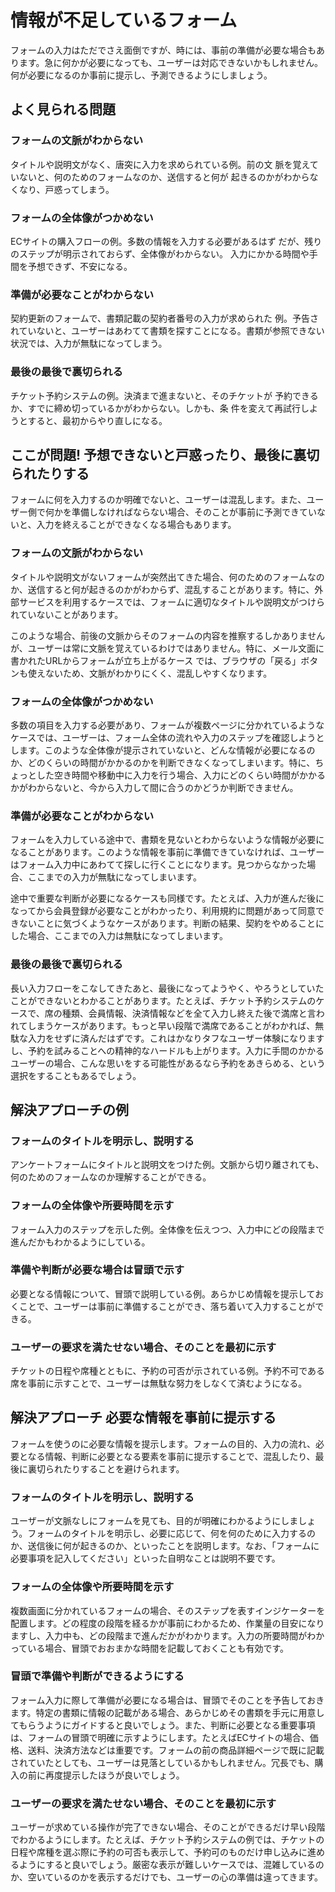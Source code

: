 # 情報が不足しているフォーム

フォームの入力はただでさえ面倒ですが、時には、事前の準備が必要な場合もあります。急に何かが必要になっても、ユーザーは対応できないかもしれません。何が必要になるのか事前に提示し、予測できるようにしましょう。

## よく見られる問題

### フォームの文脈がわからない

タイトルや説明文がなく、唐突に入力を求められている例。前の文
脈を覚えていないと、何のためのフォームなのか、送信すると何が
起きるのかがわからなくなり、戸惑ってしまう。

### フォームの全体像がつかめない

ECサイトの購入フローの例。多数の情報を入力する必要があるはず
だが、残りのステップが明示されておらず、全体像がわからない。
入力にかかる時間や手間を予想できず、不安になる。

### 準備が必要なことがわからない

契約更新のフォームで、書類記載の契約者番号の入力が求められた
例。予告されていないと、ユーザーはあわてて書類を探すことになる。書類が参照できない状況では、入力が無駄になってしまう。

### 最後の最後で裏切られる

チケット予約システムの例。決済まで進まないと、そのチケットが
予約できるか、すでに締め切っているかがわからない。しかも、条
件を変えて再試行しようとすると、最初からやり直しになる。

## ここが問題! 予想できないと戸惑ったり、最後に裏切られたりする

フォームに何を入力するのか明確でないと、ユーザーは混乱します。また、ユーザー側で何かを準備しなければならない場合、そのことが事前に予測できていないと、入力を終えることができなくなる場合もあります。

### フォームの文脈がわからない
タイトルや説明文がないフォームが突然出てきた場合、何のためのフォームなのか、送信すると何が起きるのかがわからず、混乱することがあります。特に、外部サービスを利用するケースでは、フォームに適切なタイトルや説明文がつけられていないことがあります。

このような場合、前後の文脈からそのフォームの内容を推察するしかありませんが、ユーザーは常に文脈を覚えているわけではありません。特に、メール文面に書かれたURLからフォームが立ち上がるケース
では、ブラウザの「戻る」ボタンも使えないため、文脈がわかりにくく、混乱しやすくなります。

### フォームの全体像がつかめない

多数の項目を入力する必要があり、フォームが複数ページに分かれているようなケースでは、ユーザーは、フォーム全体の流れや入力のステップを確認しようとします。このような全体像が提示されていないと、どんな情報が必要になるのか、どのくらいの時間がかかるのかを判断できなくなってしまいます。特に、ちょっとした空き時間や移動中に入力を行う場合、入力にどのくらい時間がかかるかがわからないと、今から入力して間に合うのかどうか判断できません。

### 準備が必要なことがわからない

フォームを入力している途中で、書類を見ないとわからないような情報が必要になることがあります。このような情報を事前に準備できていなければ、ユーザーはフォーム入力中にあわてて探しに行くことになります。見つからなかった場合、ここまでの入力が無駄になってしまいます。

途中で重要な判断が必要になるケースも同様です。たとえば、入力が進んだ後になってから会員登録が必要なことがわかったり、利用規約に問題があって同意できないことに気づくようなケースがあります。判断の結果、契約をやめることにした場合、ここまでの入力は無駄になってしまいます。

### 最後の最後で裏切られる

長い入力フローをこなしてきたあと、最後になってようやく、やろうとしていたことができないとわかることがあります。たとえば、チケット予約システムのケースで、席の種類、会員情報、決済情報などを全て入力し終えた後で満席と言われてしまうケースがあります。もっと早い段階で満席であることがわかれば、無駄な入力をせずに済んだはずです。これはかなりタフなユーザー体験になりますし、予約を試みることへの精神的なハードルも上がります。入力に手間のかかるユーザーの場合、こんな思いをする可能性があるなら予約をあきらめる、という選択をすることもあるでしょう。

## 解決アプローチの例

### フォームのタイトルを明示し、説明する

アンケートフォームにタイトルと説明文をつけた例。文脈から切り離されても、何のためのフォームなのか理解することができる。

### フォームの全体像や所要時間を示す

フォーム入力のステップを示した例。全体像を伝えつつ、入力中にどの段階まで進んだかもわかるようにしている。

### 準備や判断が必要な場合は冒頭で示す

必要となる情報について、冒頭で説明している例。あらかじめ情報を提示しておくことで、ユーザーは事前に準備することができ、落ち着いて入力することができる。

### ユーザーの要求を満たせない場合、そのことを最初に示す

チケットの日程や席種とともに、予約の可否が示されている例。予約不可である席を事前に示すことで、ユーザーは無駄な努力をしなくて済むようになる。

## 解決アプローチ 必要な情報を事前に提示する
フォームを使うのに必要な情報を提示します。フォームの目的、入力の流れ、必要となる情報、判断に必要となる要素を事前に提示することで、混乱したり、最後に裏切られたりすることを避けられます。

### フォームのタイトルを明示し、説明する

ユーザーが文脈なしにフォームを見ても、目的が明確にわかるようにしましょう。フォームのタイトルを明示し、必要に応じて、何を何のために入力するのか、送信後に何が起きるのか、といったことを説明します。なお、「フォームに必要事項を記入してください」といった自明なことは説明不要です。

### フォームの全体像や所要時間を示す

複数画面に分かれているフォームの場合、そのステップを表すインジケーターを配置します。どの程度の段階を経るかが事前にわかるため、作業量の目安になりますし、入力中も、どの段階まで進んだかがわかります。入力の所要時間がわかっている場合、冒頭でおおまかな時間を記載しておくことも有効です。

### 冒頭で準備や判断ができるようにする

フォーム入力に際して準備が必要になる場合は、冒頭でそのことを予告しておきます。特定の書類に情報の記載がある場合、あらかじめその書類を手元に用意してもらうようにガイドすると良いでしょう。また、判断に必要となる重要事項は、フォームの冒頭で明確に示すようにします。たとえばECサイトの場合、価格、送料、決済方法などは重要です。フォームの前の商品詳細ページで既に記載されていたとしても、ユーザーは見落としているかもしれません。冗長でも、購入の前に再度提示したほうが良いでしょう。

### ユーザーの要求を満たせない場合、そのことを最初に示す

ユーザーが求めている操作が完了できない場合、そのことができるだけ早い段階でわかるようにします。たとえば、チケット予約システムの例では、チケットの日程や席種を選ぶ際に予約の可否も表示して、予約可のものだけ申し込みに進めるようにすると良いでしょう。厳密な表示が難しいケースでは、混雑しているのか、空いているのかを表示するだけでも、ユーザーの心の準備は違ってきます。
